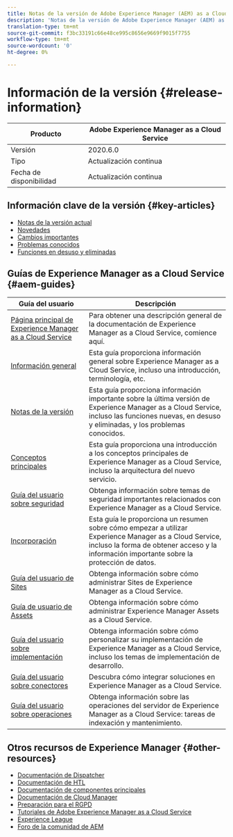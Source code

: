 ```yaml
---
title: Notas de la versión de Adobe Experience Manager (AEM) as a Cloud Service.
description: 'Notas de la versión de Adobe Experience Manager (AEM) as a Cloud Service. '
translation-type: tm+mt
source-git-commit: f3bc33191c66e48ce995c8656e9669f9015f7755
workflow-type: tm+mt
source-wordcount: '0'
ht-degree: 0%

---
```



# Información de la versión {#release-information}

| Producto | Adobe Experience Manager as a Cloud Service |
|---|---|
| Versión | 2020.6.0 |
| Tipo | Actualización continua |
| Fecha de disponibilidad | Actualización continua |

## Información clave de la versión {#key-articles}

* [Notas de la versión actual](/help/release-notes/release-notes-cloud/release-notes-current.md)
* [Novedades](what-is-new.md)
* [Cambios importantes](aem-cloud-changes.md)
* [Problemas conocidos](known-issues.md)
* [Funciones en desuso y eliminadas](deprecated-removed-features.md)

## Guías de Experience Manager as a Cloud Service {#aem-guides}

| Guía del usuario | Descripción |
|---|---|
| [Página principal de Experience Manager as a Cloud Service](/help/landing/home.md) | Para obtener una descripción general de la documentación de Experience Manager as a Cloud Service, comience aquí. |
| [Información general](/help/overview/home.md) | Esta guía proporciona información general sobre Experience Manager as a Cloud Service, incluso una introducción, terminología, etc. |
| [Notas de la versión](/help/release-notes/home.md) | Esta guía proporciona información importante sobre la última versión de Experience Manager as a Cloud Service, incluso las funciones nuevas, en desuso y eliminadas, y los problemas conocidos. |
| [Conceptos principales](/help/core-concepts/home.md) | Esta guía proporciona una introducción a los conceptos principales de Experience Manager as a Cloud Service, incluso la arquitectura del nuevo servicio. |
| [Guía del usuario sobre seguridad](/help/security/home.md) | Obtenga información sobre temas de seguridad importantes relacionados con Experience Manager as a Cloud Service. |
| [Incorporación](/help/onboarding/home.md) | Esta guía le proporciona un resumen sobre cómo empezar a utilizar Experience Manager as a Cloud Service, incluso la forma de obtener acceso y la información importante sobre la protección de datos. |
| [Guía del usuario de Sites](/help/sites-cloud/home.md) | Obtenga información sobre cómo administrar Sites de Experience Manager as a Cloud Service. |
| [Guía de usuario de Assets](/help/assets/home.md) | Obtenga información sobre cómo administrar Experience Manager Assets as a Cloud Service. |
| [Guía del usuario sobre implementación](/help/implementing/home.md) | Obtenga información sobre cómo personalizar su implementación de Experience Manager as a Cloud Service, incluso los temas de implementación de desarrollo. |
| [Guía del usuario sobre conectores](/help/connectors/home.md) | Descubra cómo integrar soluciones en Experience Manager as a Cloud Service. |
| [Guía del usuario sobre operaciones](/help/operations/home.md) | Obtenga información sobre las operaciones del servidor de Experience Manager as a Cloud Service: tareas de indexación y mantenimiento. |

## Otros recursos de Experience Manager {#other-resources}

* [Documentación de Dispatcher](/help/implementing/dispatcher/overview.md)
* [Documentación de HTL](https://docs.adobe.com/content/help/en/experience-manager-htl/using/overview.html)
* [Documentación de componentes principales](https://docs.adobe.com/content/help/en/experience-manager-core-components/using/introduction.html)
* [Documentación de Cloud Manager](https://docs.adobe.com/content/help/en/experience-manager-cloud-manager/using/introduction-to-cloud-manager.html)
* [Preparación para el RGPD](/help/onboarding/data-privacy-and-protection-readiness/aem-readiness.md)
* [Tutoriales de Adobe Experience Manager as a Cloud Service](https://docs.adobe.com/content/help/en/experience-manager-learn/cloud-service/overview.html)
* [Experience League](https://guided.adobe.com/?promoid=K42KVXHD&amp;mv=other#solutions/experience-manager)
* [Foro de la comunidad de AEM](https://forums.adobe.com/community/experience-cloud/marketing-cloud/experience-manager)

